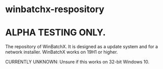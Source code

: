 # winbatchx-respository

<h1> ALPHA TESTING ONLY.</h1>

The repository of WinBatchX. It is designed as a update system and for a network installer. WinBatchX works on 19H1 or higher.

CURRENTLY UNKNOWN: Unsure if this works on 32-bit Windows 10. 
